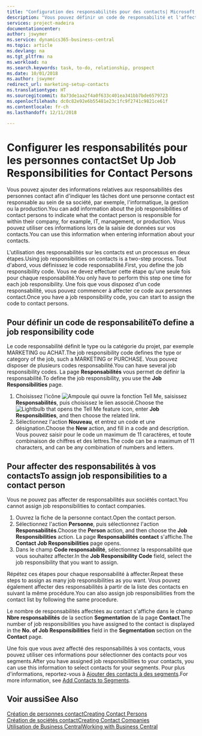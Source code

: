 ```yaml
---
title: "Configuration des responsabilités pour des contacts| Microsoft Docs"
description: "Vous pouvez définir un code de responsabilité et l'affecter à un contact pour indiquer les tâches dont votre contact est en charge dans sa société, par exemple, l'informatique ou la production."
services: project-madeira
documentationcenter: 
author: jswymer
ms.service: dynamics365-business-central
ms.topic: article
ms.devlang: na
ms.tgt_pltfrm: na
ms.workload: na
ms.search.keywords: task, to-do, relationship, prospect
ms.date: 10/01/2018
ms.author: jswymer
redirect_url: marketing-setup-contacts
ms.translationtype: HT
ms.sourcegitcommit: 8a73de1aa2f4a0f633c401ea341bb7bde6579723
ms.openlocfilehash: dc0c82e92e6b55481e23c1fc9f2741c9821ce61f
ms.contentlocale: fr-ch
ms.lasthandoff: 12/11/2018

---
```

# <a name="set-up-job-responsibilities-for-contact-persons"></a><span data-ttu-id="796d3-103">Configurer les responsabilités pour les personnes contact</span><span class="sxs-lookup"><span data-stu-id="796d3-103">Set Up Job Responsibilities for Contact Persons</span></span>
<span data-ttu-id="796d3-104">Vous pouvez ajouter des informations relatives aux responsabilités des personnes contact afin d'indiquer les tâches dont une personne contact est responsable au sein de sa société, par exemple, l'informatique, la gestion ou la production.</span><span class="sxs-lookup"><span data-stu-id="796d3-104">You can add information about the job responsibilities of contact persons to indicate what the contact person is responsible for within their company, for example, IT, management, or production.</span></span> <span data-ttu-id="796d3-105">Vous pouvez utiliser ces informations lors de la saisie de données sur vos contacts.</span><span class="sxs-lookup"><span data-stu-id="796d3-105">You can use this information when entering information about your contacts.</span></span>

<span data-ttu-id="796d3-106">L'utilisation des responsabilités sur les contacts est un processus en deux étapes.</span><span class="sxs-lookup"><span data-stu-id="796d3-106">Using job responsibilities on contacts is a two-step process.</span></span> <span data-ttu-id="796d3-107">Tout d'abord, vous définissez le code responsabilité.</span><span class="sxs-lookup"><span data-stu-id="796d3-107">First, you define the job responsibility code.</span></span> <span data-ttu-id="796d3-108">Vous ne devez effectuer cette étape qu'une seule fois pour chaque responsabilité.</span><span class="sxs-lookup"><span data-stu-id="796d3-108">You only have to perform this step one time for each job responsibility.</span></span> <span data-ttu-id="796d3-109">Une fois que vous disposez d'un code responsabilité, vous pouvez commencer à affecter ce code aux personnes contact.</span><span class="sxs-lookup"><span data-stu-id="796d3-109">Once you have a job responsibility code, you can start to assign the code to contact persons.</span></span>

## <a name="to-define-a-job-responsibility-code"></a><span data-ttu-id="796d3-110">Pour définir un code de responsabilité</span><span class="sxs-lookup"><span data-stu-id="796d3-110">To define a job responsibility code</span></span>
<span data-ttu-id="796d3-111">Le code responsabilité définit le type ou la catégorie du projet, par exemple MARKETING ou ACHAT.</span><span class="sxs-lookup"><span data-stu-id="796d3-111">The job responsibility code defines the type or category of the job, such a MARKETING or PURCHASE.</span></span> <span data-ttu-id="796d3-112">Vous pouvez disposer de plusieurs codes responsabilité.</span><span class="sxs-lookup"><span data-stu-id="796d3-112">You can have several job responsibility codes.</span></span> <span data-ttu-id="796d3-113">La page **Responsabilités** vous permet de définir la responsabilité.</span><span class="sxs-lookup"><span data-stu-id="796d3-113">To define the job responsibility, you use the **Job Responsibilities** page.</span></span>

1. <span data-ttu-id="796d3-114">Choisissez l'icône ![Ampoule qui ouvre la fonction Tell Me](media/ui-search/search_small.png "Dites-moi ce que vous voulez faire"), saisissez **Responsabilités**, puis choisissez le lien associé.</span><span class="sxs-lookup"><span data-stu-id="796d3-114">Choose the ![Lightbulb that opens the Tell Me feature](media/ui-search/search_small.png "Tell me what you want to do") icon, enter **Job Responsibilities**, and then choose the related link.</span></span>
2. <span data-ttu-id="796d3-115">Sélectionnez l'action **Nouveau**, et entrez un code et une désignation.</span><span class="sxs-lookup"><span data-stu-id="796d3-115">Choose the **New** action, and fill in a code and description.</span></span> <span data-ttu-id="796d3-116">Vous pouvez saisir pour le code un maximum de 11 caractères, et toute combinaison de chiffres et des lettres.</span><span class="sxs-lookup"><span data-stu-id="796d3-116">The code can be a maximum of 11 characters, and can be any combination of numbers and letters.</span></span>

## <a name="to-assign-job-responsibilities-to-a-contact-person"></a><span data-ttu-id="796d3-117">Pour affecter des responsabilités à vos contacts</span><span class="sxs-lookup"><span data-stu-id="796d3-117">To assign job responsibilities to a contact person</span></span>
<span data-ttu-id="796d3-118">Vous ne pouvez pas affecter de responsabilités aux sociétés contact.</span><span class="sxs-lookup"><span data-stu-id="796d3-118">You cannot assign job responsibilities to contact companies.</span></span>

1. <span data-ttu-id="796d3-119">Ouvrez la fiche de la personne contact.</span><span class="sxs-lookup"><span data-stu-id="796d3-119">Open the contact person.</span></span>
2. <span data-ttu-id="796d3-120">Sélectionnez l'action **Personne**, puis sélectionnez l'action **Responsabilités**.</span><span class="sxs-lookup"><span data-stu-id="796d3-120">Choose the **Person** action, and then choose the **Job Responsibilities** action.</span></span> <span data-ttu-id="796d3-121">La page **Responsabilités contact** s'affiche.</span><span class="sxs-lookup"><span data-stu-id="796d3-121">The **Contact Job Responsibilities** page opens.</span></span>
3. <span data-ttu-id="796d3-122">Dans le champ **Code responsabilité**, sélectionnez la responsabilité que vous souhaitez affecter.</span><span class="sxs-lookup"><span data-stu-id="796d3-122">In the **Job Responsibility Code** field, select the job responsibility that you want to assign.</span></span>

<span data-ttu-id="796d3-123">Répétez ces étapes pour chaque responsabilité à affecter.</span><span class="sxs-lookup"><span data-stu-id="796d3-123">Repeat these steps to assign as many job responsibilities as you want.</span></span> <span data-ttu-id="796d3-124">Vous pouvez également affecter des responsabilités à partir de la liste des contacts en suivant la même procédure.</span><span class="sxs-lookup"><span data-stu-id="796d3-124">You can also assign job responsibilities from the contact list by following the same procedure.</span></span>

<span data-ttu-id="796d3-125">Le nombre de responsabilités affectées au contact s'affiche dans le champ **Nbre responsabilités** de la section **Segmentation** de la page **Contact**.</span><span class="sxs-lookup"><span data-stu-id="796d3-125">The number of job responsibilities you have assigned to the contact is displayed in the **No. of Job Responsibilities** field in the **Segmentation** section on the **Contact** page.</span></span>

<span data-ttu-id="796d3-126">Une fois que vous avez affecté des responsabilités à vos contacts, vous pouvez utiliser ces informations pour sélectionner des contacts pour vos segments.</span><span class="sxs-lookup"><span data-stu-id="796d3-126">After you have assigned job responsibilities to your contacts, you can use this information to select contacts for your segments.</span></span> <span data-ttu-id="796d3-127">Pour plus d'informations, reportez-vous à [Ajouter des contacts à des segments](marketing-add-contact-segment.md).</span><span class="sxs-lookup"><span data-stu-id="796d3-127">For more information, see [Add Contacts to Segments](marketing-add-contact-segment.md).</span></span>

## <a name="see-also"></a><span data-ttu-id="796d3-128">Voir aussi</span><span class="sxs-lookup"><span data-stu-id="796d3-128">See Also</span></span>
[<span data-ttu-id="796d3-129">Création de personnes contact</span><span class="sxs-lookup"><span data-stu-id="796d3-129">Creating Contact Persons</span></span>](marketing-create-contact-persons.md)  
[<span data-ttu-id="796d3-130">Création de sociétés contact</span><span class="sxs-lookup"><span data-stu-id="796d3-130">Creating Contact Companies</span></span>](marketing-create-contact-companies.md)  
[<span data-ttu-id="796d3-131">Utilisation de Business Central</span><span class="sxs-lookup"><span data-stu-id="796d3-131">Working with Business Central</span></span>](ui-work-product.md)

